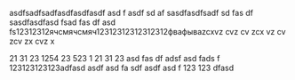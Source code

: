 asdfsadfsadfasdfasdfasdf
asd
f
asdf
sd
af
sasdfasdfsadf
sd
fas
df
sasdfasdfasd
fsad
fas
df
asd
fs12312312ячсмячсмяч12312312312312312фвафываzcxvz
cvz
cv
zcx
vz
cv
zcv
zx
cvz
x

21
31
23
1254
23
523
1
21
31
23
asd
fas
df
adsf
asd
fads
f
123123123123adfasd
asdf
asd
fa
sdf
asdf
asd
f
123
123
dfasd
